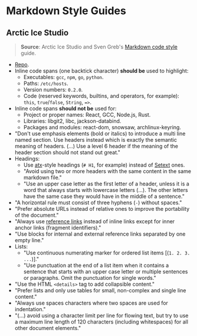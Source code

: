 # Markdown Style Guides

## Arctic Ice Studio

> **Source**: Arctic Ice Studio and Sven Greb's [Markdown code style](https://arcticicestudio.github.io/styleguide-markdown/) guide.

- [Repo](https://github.com/arcticicestudio/styleguide-markdown).
- Inline code spans (one backtick character) **should be** used to highlight:
  - Executables: `gcc`, `npm`, `go`, `python`.
  - Paths: `/etc/hosts`.
  - Version numbers: `0.2.0`.
  - Code (reserved keywords, builtins, and operators, for example): `this`, `true`/`false`, `String`, `=>`.
- Inline code spans **should not be** used for:
  - Project or proper names: React, GCC, Node.js, Rust.
  - Libraries: libgit2, libc, jackson-databind.
  - Packages and modules: react-dom, snowsaw, archlinux-keyring.
- "Don't use emphasis elements (bold or italics) to introduce a multi line named section. Use headers instead which is exactly the semantic meaning of headers. (...) Use a level 6 header if the meaning of the header section should not stand out great."
- Headings:
  - Use [atx](http://www.aaronsw.com/2002/atx/intro)-style headings (`# H1`, for example) instead of [Setext](https://en.wikipedia.org/wiki/Setext) ones.
  - "Avoid using two or more headers with the same content in the same markdown file."
  - "Use an upper case letter as the first letter of a header, unless it is a word that always starts with lowercase letters (...). The other letters have the same case they would have in the middle of a sentence."
- "A horizontal rule must consist of three hyphens (`-`) without spaces."
- "Prefer absolute URLs instead of relative ones to improve the portability of the document."
- "Always use [reference links](https://github.github.com/gfm/#reference-link) instead of inline links except for inner anchor links (fragment identifiers)."
- "Use blocks for internal and external reference links separated by one empty line."
- Lists:
  - "Use continuous numerating marker for ordered list items [(`1. 2. 3. ...`)]."
  - "Use punctuation at the end of a list item when it contains a sentence that starts with an upper case letter or multiple sentences or paragraphs. Omit the punctuation for single words."
- "Use the HTML `<details>` tag to add collapsible content."
- "Prefer lists and only use tables for small, non-complex and single line content."
- "Always use spaces characters where two spaces are used for indentation."
- "(...) avoid using a character limit per line for flowing text, but try to use a maximum line length of 120 characters (including whitespaces) for all other document elements."
